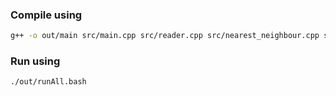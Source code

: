 ### Compile using

```bash
g++ -o out/main src/main.cpp src/reader.cpp src/nearest_neighbour.cpp src/cycle_augmentation.cpp src/two_regret.cpp
```

### Run using

```bash
./out/runAll.bash
```
